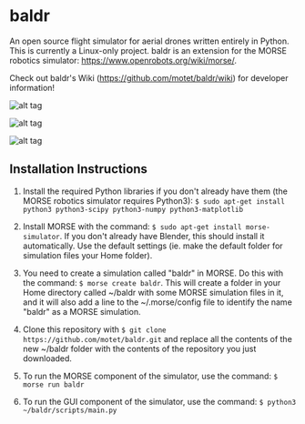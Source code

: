 # baldr
An open source flight simulator for aerial drones written entirely in Python. This is currently a Linux-only project. baldr is an extension for the MORSE robotics simulator: https://www.openrobots.org/wiki/morse/.

Check out baldr's Wiki (https://github.com/motet/baldr/wiki) for developer information!

![alt tag](http://i58.tinypic.com/wrki88.jpg)

![alt tag](http://i61.tinypic.com/rr2s00.jpg)

![alt tag](http://s21.postimg.org/6oxlsg3l3/Screenshot_from_2015_06_18_22_00_34.png)

## Installation Instructions

1. Install the required Python libraries if you don't already have them (the MORSE robotics simulator requires Python3):
	`$ sudo apt-get install python3 python3-scipy python3-numpy python3-matplotlib`

2. Install MORSE with the command:
	`$ sudo apt-get install morse-simulator`.
	If you don't already have Blender, this should install it automatically. Use the default settings (ie. make the default folder for simulation files your Home folder).

3. You need to create a simulation called "baldr" in MORSE. Do this with the command:
	`$ morse create baldr`.
	This will create a folder in your Home directory called ~/baldr with some MORSE simulation files in it, and it will also add a line to the ~/.morse/config file to identify the name "baldr" as a MORSE simulation.

4. Clone this repository with `$ git clone https://github.com/motet/baldr.git` and replace all the contents of the new ~/baldr folder with the contents of the repository you just downloaded.

5. To run the MORSE component of the simulator, use the command:
	`$ morse run baldr`

6. To run the GUI component of the simulator, use the command:
	`$ python3 ~/baldr/scripts/main.py`
